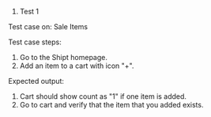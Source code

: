 1. Test 1

Test case on: Sale Items

Test case steps:
1. Go to the Shipt homepage.
2. Add an item to a cart with icon "+".

Expected output: 
1. Cart should show count as "1" if one item is added.
2. Go to cart and verify that the item that you added exists. 
